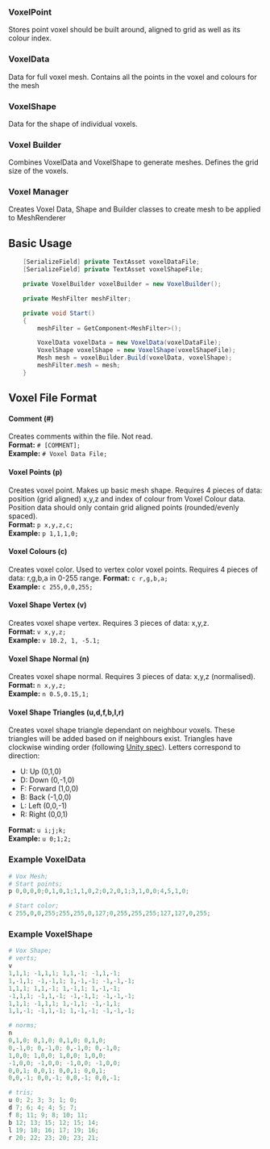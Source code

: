 ### VoxelPoint
Stores point voxel should be built around, aligned to grid as well as its colour index.

### VoxelData
Data for full voxel mesh. Contains all the points in the voxel and colours for the mesh

### VoxelShape
Data for the shape of individual voxels. 

### Voxel Builder
Combines VoxelData and VoxelShape to generate meshes. Defines the grid size of the voxels.

### Voxel Manager
Creates Voxel Data, Shape and Builder classes to create mesh to be applied to MeshRenderer

## Basic Usage
```cs
    [SerializeField] private TextAsset voxelDataFile;
    [SerializeField] private TextAsset voxelShapeFile;

    private VoxelBuilder voxelBuilder = new VoxelBuilder();

    private MeshFilter meshFilter;

    private void Start()
    {
        meshFilter = GetComponent<MeshFilter>();

        VoxelData voxelData = new VoxelData(voxelDataFile);
        VoxelShape voxelShape = new VoxelShape(voxelShapeFile);
        Mesh mesh = voxelBuilder.Build(voxelData, voxelShape);
        meshFilter.mesh = mesh;
    }
```

## Voxel File Format
#### Comment (#)
Creates comments within the file. Not read.   
**Format:** `# [COMMENT];`   
**Example:** `# Voxel Data File;`

#### Voxel Points (p)
Creates voxel point. Makes up basic mesh shape. Requires 4 pieces of data: position (grid aligned) x,y,z and index of colour from Voxel Colour data. Position data should only contain grid aligned points (rounded/evenly spaced).     
**Format:** `p x,y,z,c;`   
**Example:** `p 1,1,1,0;`

#### Voxel Colours (c)
Creates voxel color. Used to vertex color voxel points. Requires 4 pieces of data: r,g,b,a in 0-255 range.
**Format:** `c r,g,b,a;`   
**Example:** `c 255,0,0,255;`

#### Voxel Shape Vertex (v)
Creates voxel shape vertex. Requires 3 pieces of data: x,y,z.  
**Format:** `v x,y,z;`   
**Example:** `v 10.2, 1, -5.1;`

#### Voxel Shape Normal (n)
Creates voxel shape normal. Requires 3 pieces of data: x,y,z (normalised).  
**Format:** `n x,y,z;`   
**Example:** `n 0.5,0.15,1;`

#### Voxel Shape Triangles (u,d,f,b,l,r)
Creates voxel shape triangle dependant on neighbour voxels. These triangles will be added based on if neighbours exist. Triangles have clockwise winding order (following [Unity spec](https://docs.unity3d.com/2021.2/Documentation/Manual/AnatomyofaMesh.html#index-data)). Letters correspond to direction:  
- U: Up (0,1,0)
- D: Down (0,-1,0)
- F: Forward (1,0,0)
- B: Back (-1,0,0)
- L: Left (0,0,-1)
- R: Right (0,0,1)  

**Format:** `u i;j;k;`   
**Example:** `u 0;1;2;`


### Example VoxelData
```py
# Vox Mesh;
# Start points;
p 0,0,0,0;0,1,0,1;1,1,0,2;0,2,0,1;3,1,0,0;4,5,1,0;

# Start color;
c 255,0,0,255;255,255,0,127;0,255,255,255;127,127,0,255;
```


### Example VoxelShape
```py
# Vox Shape;
# verts;
v
1,1,1; -1,1,1; 1,1,-1; -1,1,-1; 
1,-1,1; -1,-1,1; 1,-1,-1; -1,-1,-1; 
1,1,1; 1,1,-1; 1,-1,1; 1,-1,-1; 
-1,1,1; -1,1,-1; -1,-1,1; -1,-1,-1; 
1,1,1; -1,1,1; 1,-1,1; -1,-1,1; 
1,1,-1; -1,1,-1; 1,-1,-1; -1,-1,-1; 

# norms;
n
0,1,0; 0,1,0; 0,1,0; 0,1,0; 
0,-1,0; 0,-1,0; 0,-1,0; 0,-1,0; 
1,0,0; 1,0,0; 1,0,0; 1,0,0; 
-1,0,0; -1,0,0; -1,0,0; -1,0,0; 
0,0,1; 0,0,1; 0,0,1; 0,0,1; 
0,0,-1; 0,0,-1; 0,0,-1; 0,0,-1; 

# tris;
u 0; 2; 3; 3; 1; 0;
d 7; 6; 4; 4; 5; 7;
f 8; 11; 9; 8; 10; 11;
b 12; 13; 15; 12; 15; 14;
l 19; 18; 16; 17; 19; 16;
r 20; 22; 23; 20; 23; 21;
```